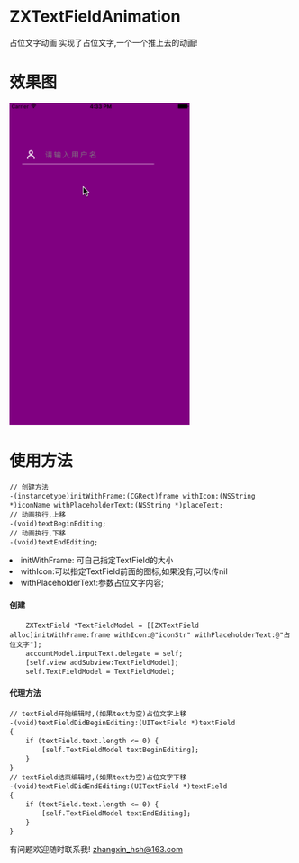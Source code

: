 # ZXTextFieldAnimation
占位文字动画
实现了占位文字,一个一个推上去的动画!
# 效果图
<img src="https://github.com/zhangxin-wuxin/ZXTextFieldAnimation/blob/master/111.gif" width="320"><br/>

# 使用方法
```
// 创建方法
-(instancetype)initWithFrame:(CGRect)frame withIcon:(NSString *)iconName withPlaceholderText:(NSString *)placeText;
// 动画执行,上移
-(void)textBeginEditing;
// 动画执行,下移
-(void)textEndEditing;

```
<li>initWithFrame: 可自己指定TextField的大小
<li>withIcon:可以指定TextField前面的图标,如果没有,可以传nil
<li>withPlaceholderText:参数占位文字内容;

#### 创建
```
    ZXTextField *TextFieldModel = [[ZXTextField alloc]initWithFrame:frame withIcon:@"iconStr" withPlaceholderText:@"占位文字"];
    accountModel.inputText.delegate = self;
    [self.view addSubview:TextFieldModel];
    self.TextFieldModel = TextFieldModel;
```
#### 代理方法
```
// textField开始编辑时,(如果text为空)占位文字上移
-(void)textFieldDidBeginEditing:(UITextField *)textField
{
    if (textField.text.length <= 0) {
        [self.TextFieldModel textBeginEditing];
    }
}
// textField结束编辑时,(如果text为空)占位文字下移
-(void)textFieldDidEndEditing:(UITextField *)textField
{
    if (textField.text.length <= 0) {
        [self.TextFieldModel textEndEditing];
    }
}
```
有问题欢迎随时联系我! zhangxin_hsh@163.com
